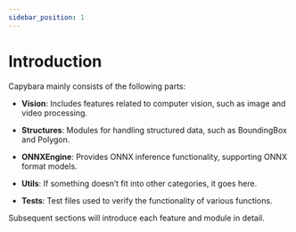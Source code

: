 ```yaml
---
sidebar_position: 1
---
```


# Introduction

Capybara mainly consists of the following parts:

- **Vision**: Includes features related to computer vision, such as image and video processing.

- **Structures**: Modules for handling structured data, such as BoundingBox and Polygon.

- **ONNXEngine**: Provides ONNX inference functionality, supporting ONNX format models.

- **Utils**: If something doesn’t fit into other categories, it goes here.

- **Tests**: Test files used to verify the functionality of various functions.

Subsequent sections will introduce each feature and module in detail.
